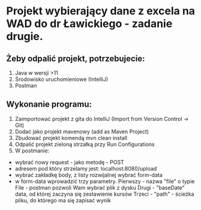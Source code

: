 # Projekt wybierający dane z excela na WAD do dr Ławickiego - zadanie drugie.

## Żeby odpalić projekt, potrzebujecie:
1. Java w wersji >11
2. Środowisko uruchomieniowe (IntelliJ)
3. Postman

## Wykonanie programu:
1. Zaimportować projekt z gita do IntelliJ (Import from Version Control -> Git)
2. Dodać jako projekt mavenowy (add as Maven Project)
3. Zbudować projekt komendą mvn clean install
4. Odpalić projekt zieloną strzałką przy Run Configurations
5. W postmanie:
+ wybrać nowy request - jako metodę - POST
+ adresem pod który strzelamy jest: localhost:8080/upload
+ wybrać zakładkę body, z listy rozwijalnej wybrać form-data
+ w form-data wprowadzić trzy parametry. Pierwszy - nazwa "file" o typie File - postman pozwoli Wam wybrać plik z dysku
Drugi - "baseDate" data, od której zaczyna się zestawienie kursów
Trzeci - "path" - ścieżka pliku, do którego ma się zapisać wynik
